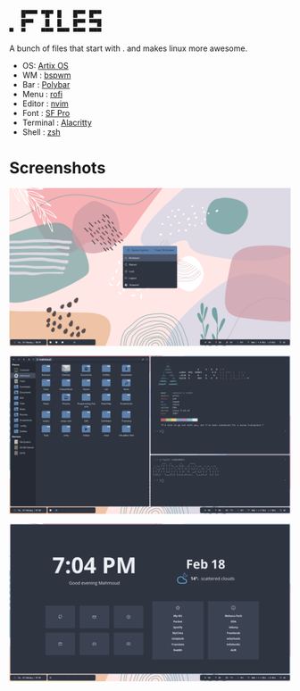 ```
   █▀▀▀ ▀█▀ █   █▀▀ █▀▀
   █▀▀   █  █   █▀▀ ▀▀█
▀  ▀    ▀▀▀ ▀▀▀ ▀▀▀ ▀▀▀
```

A bunch of files that start with . and makes linux more awesome.

- OS: [Artix OS](https://artixlinux.org)
- WM : [bspwm](https://wiki.archlinux.org/index.php/Bspwm)
- Bar : [Polybar](https://github.com/polybar/polybar)
- Menu : [rofi](https://wiki.archlinux.org/index.php/Rofi)
- Editor : [nvim](https://neovim.org/)
- Font : [SF Pro](https://developer.apple.com/fonts/)
- Terminal : [Alacritty](https://aur.archlinux.org/packages/alacritty-ligatures/)
- Shell : [zsh](https://wiki.archlinux.org/index.php/Zsh)

# Screenshots

![alt text](https://raw.githubusercontent.com/mahmoudk1000/Dotfiles/nord/Screen/1.png)

![alt text](https://raw.githubusercontent.com/mahmoudk1000/Dotfiles/nord/Screen/2.png)

![alt text](https://raw.githubusercontent.com/mahmoudk1000/Dotfiles/nord/Screen/3.png)
